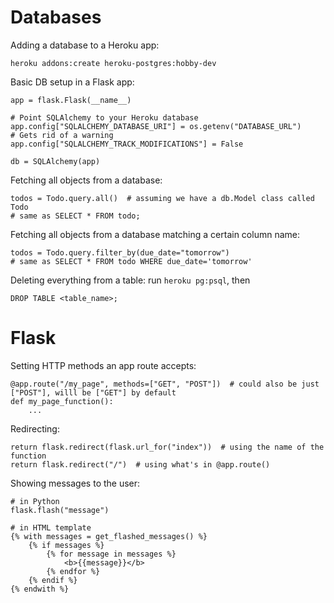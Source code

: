 # Databases
Adding a database to a Heroku app:

```
heroku addons:create heroku-postgres:hobby-dev
```

Basic DB setup in a Flask app:
```
app = flask.Flask(__name__)

# Point SQLAlchemy to your Heroku database
app.config["SQLALCHEMY_DATABASE_URI"] = os.getenv("DATABASE_URL")
# Gets rid of a warning
app.config["SQLALCHEMY_TRACK_MODIFICATIONS"] = False

db = SQLAlchemy(app)
```

Fetching all objects from a database:
```
todos = Todo.query.all()  # assuming we have a db.Model class called Todo
# same as SELECT * FROM todo;
```

Fetching all objects from a database matching a certain column name:
```
todos = Todo.query.filter_by(due_date="tomorrow")
# same as SELECT * FROM todo WHERE due_date='tomorrow'
```

Deleting everything from a table: run `heroku pg:psql`, then
```
DROP TABLE <table_name>;
```

# Flask

Setting HTTP methods an app route accepts:
```
@app.route("/my_page", methods=["GET", "POST"])  # could also be just ["POST"], willl be ["GET"] by default
def my_page_function():
    ...
```

Redirecting:
```
return flask.redirect(flask.url_for("index"))  # using the name of the function
return flask.redirect("/")  # using what's in @app.route()
```

Showing messages to the user:
```
# in Python
flask.flash("message")

# in HTML template
{% with messages = get_flashed_messages() %}
    {% if messages %}
        {% for message in messages %}
            <b>{{message}}</b>
        {% endfor %}
    {% endif %}
{% endwith %}
```

